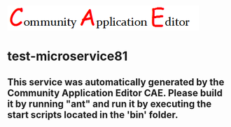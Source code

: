 ![CAE](https://github.com/cae-test/microservice-test-microservice81/blob/master/img/logo.png)  

test-microservice81
===================


This service was automatically generated by the Community Application Editor CAE. Please build it by running "ant" and run it by executing the start scripts located in the 'bin' folder.
---------------
